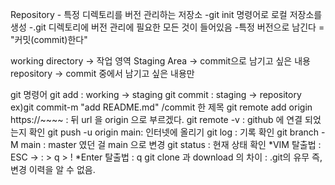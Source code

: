 Repository - 특정 디렉토리를 버전 관리하는 저장소
 -git init 명령어로 로컬 저장소를 생성
 -.git 디렉토리에 버전 관리에 필요한 모든 것이 들어있음
 -특정 버전으로 남긴다 = "커밋(commit)한다"

 working directory -> 작업 영역
 Staging Area -> commit으로 남기고 싶은 내용
 repository -> commit 중에서 남기고 싶은 내용만
 
 git 명령어
 git add : working -> staging
 git commit : staging -> repository ex)git commit-m "add README.md" /commit 한 제목
 git remote add origin https://~~~~ : 뒤 url 을 origin 으로 부르겠다. 
 git remote -v : github 에 연결 되었는지 확인
 git push -u origin main: 인터넷에 올리기
 git log : 기록 확인
 git branch -M main : master 였던 걸 main 으로 변경
 git status : 현재 상태 확인 
 *VIM 탈출법 : ESC -> : > q > !
 *Enter 탈출법 : q
 git clone 과 download 의 차이 : .git의 유무 즉, 변경 이력을 알 수 없음.